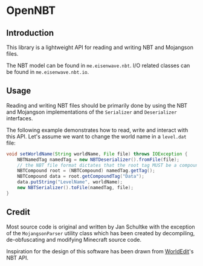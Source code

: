 # OpenNBT

## Introduction
This library is a lightweight API for reading and writing NBT and Mojangson files.

The NBT model can be found in `me.eisenwave.nbt`. I/O related classes can be found in `me.eisenwave.nbt.io`.


## Usage

Reading and writing NBT files should be primarily done by using the NBT and Mojangson implementations of the
`Serializer` and `Deserializer` interfaces.

The following example demonstrates how to read, write and interact with this API. Let's assume we want to change the
world name in a `level.dat` file:
```Java
void setWorldName(String worldName, File file) throws IOException {
    NBTNamedTag namedTag = new NBTDeserializer().fromFile(file);
    // the NBT file format dictates that the root tag MUST be a compound
    NBTCompound root = (NBTCompound) namedTag.getTag();
    NBTCompound data = root.getCompoundTag("Data");
    data.putString("LevelName", worldName);
    new NBTSerializer().toFile(namedTag, file);
}
```

## Credit

Most source code is original and written by Jan Schultke with the exception of the `MojangsonParser` utility class
which has been created by decompiling, de-obfuscating and modifying Minecraft source code.

Inspiration for the design of this software has been drawn from [WorldEdit](https://github.com/sk89q/WorldEdit/)'s
NBT API.
